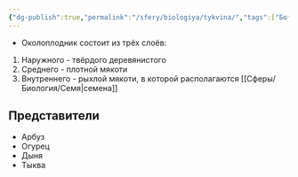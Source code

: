 ```yaml
---
{"dg-publish":true,"permalink":"/sfery/biologiya/tykvina/","tags":["Ботаника"]}
---
```


- Околоплодник состоит из трёх слоёв: 
1. Наружного - твёрдого деревянистого
2. Среднего - плотной мякоти
3. Внутреннего - рыхлой мякоти, в которой располагаются [[Сферы/Биология/Семя\|семена]]
## Представители 
- Арбуз
- Огурец
- Дыня 
- Тыква 